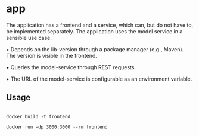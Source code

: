 # app
The application has a frontend and a service, which can, but do not have to, be implemented separately. The application uses the model service in a sensible use case.

• Depends on the lib-version through a package manager (e.g., Maven). The version is visible in the frontend.

• Queries the model-service through REST requests.

• The URL of the model-service is configurable as an environment variable.


## Usage

```

docker build -t frontend .

docker run -dp 3000:3000 --rm frontend
```


